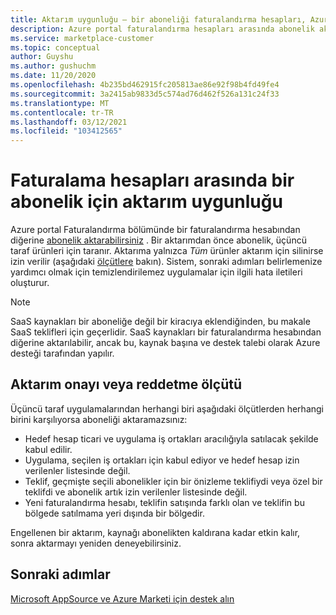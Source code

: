 ```yaml
---
title: Aktarım uygunluğu – bir aboneliği faturalandırma hesapları, Azure Marketi arasında aktarmaya yönelik yönergeler
description: Azure portal faturalandırma hesapları arasında abonelik aktarmadan önce ticari denetimleri için yönergeler.
ms.service: marketplace-customer
ms.topic: conceptual
author: Guyshu
ms.author: gushuchm
ms.date: 11/20/2020
ms.openlocfilehash: 4b235bd462915fc205813ae86e92f98b4fd49fe4
ms.sourcegitcommit: 3a2415ab9833d5c574ad76d462f526a131c24f33
ms.translationtype: MT
ms.contentlocale: tr-TR
ms.lasthandoff: 03/12/2021
ms.locfileid: "103412565"
---
```

# <a name="transfer-eligibility-for-a-subscription-between-billing-accounts"></a>Faturalama hesapları arasında bir abonelik için aktarım uygunluğu

Azure portal Faturalandırma bölümünde bir faturalandırma hesabından diğerine [abonelik aktarabilirsiniz](/azure/cost-management-billing/understand/subscription-transfer) . Bir aktarımdan önce abonelik, üçüncü taraf ürünleri için taranır. Aktarıma yalnızca *Tüm* ürünler aktarım için silinirse izin verilir (aşağıdaki [ölçütlere](#criteria-for-transfer-approval-or-denial) bakın). Sistem, sonraki adımları belirlemenize yardımcı olmak için temizlendirilemez uygulamalar için ilgili hata iletileri oluşturur.

> [!NOTE]
> SaaS kaynakları bir aboneliğe değil bir kiracıya eklendiğinden, bu makale SaaS teklifleri için geçerlidir. SaaS kaynakları bir faturalandırma hesabından diğerine aktarılabilir, ancak bu, kaynak başına ve destek talebi olarak Azure desteği tarafından yapılır.

## <a name="criteria-for-transfer-approval-or-denial"></a>Aktarım onayı veya reddetme ölçütü

Üçüncü taraf uygulamalarından herhangi biri aşağıdaki ölçütlerden herhangi birini karşılıyorsa aboneliği aktaramazsınız:

- Hedef hesap ticari ve uygulama iş ortakları aracılığıyla satılacak şekilde kabul edilir.
- Uygulama, seçilen iş ortakları için kabul ediyor ve hedef hesap izin verilenler listesinde değil.
- Teklif, geçmişte seçili abonelikler için bir önizleme teklifiydi veya özel bir teklifdi ve abonelik artık izin verilenler listesinde değil.
- Yeni faturalandırma hesabı, teklifin satışında farklı olan ve teklifin bu bölgede satılmama yeri dışında bir bölgedir.

Engellenen bir aktarım, kaynağı abonelikten kaldırana kadar etkin kalır, sonra aktarmayı yeniden deneyebilirsiniz.

## <a name="next-steps"></a>Sonraki adımlar

[Microsoft AppSource ve Azure Marketi için destek alın](get-support.md)

